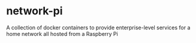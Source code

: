 # network-pi
A collection of docker containers to provide enterprise-level services for a home network all hosted from a Raspberry Pi
